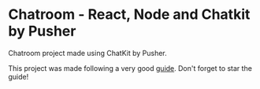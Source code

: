 # Chatroom - React, Node and Chatkit by Pusher
Chatroom project made using ChatKit by Pusher.

This project was made following a very good [guide](https://github.com/finallyayo/chatkit-direct-messages).
Don't forget to star the guide!
